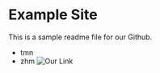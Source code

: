 # Example Site 
This is a sample readme file for our Github.
* tmn
* zhm
![Our Link](https://octodex.github.com/images/saritocat.png)


